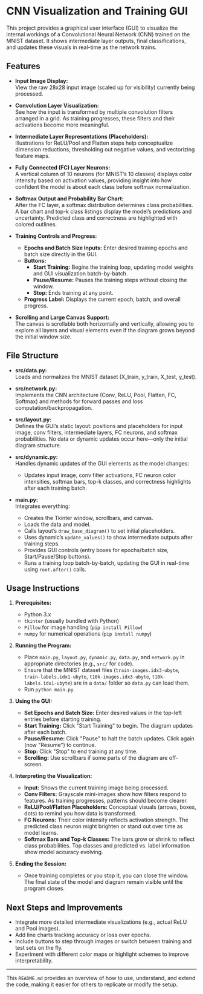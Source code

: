 # CNN Visualization and Training GUI

This project provides a graphical user interface (GUI) to visualize the internal workings of a Convolutional Neural Network (CNN) trained on the MNIST dataset. It shows intermediate layer outputs, final classifications, and updates these visuals in real-time as the network trains.

## Features

- **Input Image Display:**  
  View the raw 28x28 input image (scaled up for visibility) currently being processed.

- **Convolution Layer Visualization:**  
  See how the input is transformed by multiple convolution filters arranged in a grid. As training progresses, these filters and their activations become more meaningful.

- **Intermediate Layer Representations (Placeholders):**  
  Illustrations for ReLU/Pool and Flatten steps help conceptualize dimension reductions, thresholding out negative values, and vectorizing feature maps.

- **Fully Connected (FC) Layer Neurons:**  
  A vertical column of 10 neurons (for MNIST’s 10 classes) displays color intensity based on activation values, providing insight into how confident the model is about each class before softmax normalization.

- **Softmax Output and Probability Bar Chart:**  
  After the FC layer, a softmax distribution determines class probabilities. A bar chart and top-k class listings display the model’s predictions and uncertainty. Predicted class and correctness are highlighted with colored outlines.

- **Training Controls and Progress:**  
  - **Epochs and Batch Size Inputs:** Enter desired training epochs and batch size directly in the GUI.
  - **Buttons:**
    - **Start Training:** Begins the training loop, updating model weights and GUI visualization batch-by-batch.
    - **Pause/Resume:** Pauses the training steps without closing the window.
    - **Stop:** Ends training at any point.
  - **Progress Label:** Displays the current epoch, batch, and overall progress.

- **Scrolling and Large Canvas Support:**  
  The canvas is scrollable both horizontally and vertically, allowing you to explore all layers and visual elements even if the diagram grows beyond the initial window size.

## File Structure

- **src/data.py:**  
  Loads and normalizes the MNIST dataset (X_train, y_train, X_test, y_test).

- **src/network.py:**  
  Implements the CNN architecture (Conv, ReLU, Pool, Flatten, FC, Softmax) and methods for forward passes and loss computation/backpropagation.

- **src/layout.py:**  
  Defines the GUI’s static layout: positions and placeholders for input image, conv filters, intermediate layers, FC neurons, and softmax probabilities. No data or dynamic updates occur here—only the initial diagram structure.

- **src/dynamic.py:**  
  Handles dynamic updates of the GUI elements as the model changes:
  - Updates input image, conv filter activations, FC neuron color intensities, softmax bars, top-k classes, and correctness highlights after each training batch.

- **main.py:**  
  Integrates everything:
  - Creates the Tkinter window, scrollbars, and canvas.
  - Loads the data and model.
  - Calls layout’s `draw_base_diagram()` to set initial placeholders.
  - Uses dynamic’s `update_values()` to show intermediate outputs after training steps.
  - Provides GUI controls (entry boxes for epochs/batch size, Start/Pause/Stop buttons).
  - Runs a training loop batch-by-batch, updating the GUI in real-time using `root.after()` calls.

## Usage Instructions

1. **Prerequisites:**
   - Python 3.x
   - `tkinter` (usually bundled with Python)
   - `Pillow` for image handling (`pip install Pillow`)
   - `numpy` for numerical operations (`pip install numpy`)

2. **Running the Program:**
   - Place `main.py`, `layout.py`, `dynamic.py`, `data.py`, and `network.py` in appropriate directories (e.g., `src/` for code).
   - Ensure that the MNIST dataset files (`train-images.idx3-ubyte`, `train-labels.idx1-ubyte`, `t10k-images.idx3-ubyte`, `t10k-labels.idx1-ubyte`) are in a `data/` folder so `data.py` can load them.
   - Run `python main.py`.

3. **Using the GUI:**
   - **Set Epochs and Batch Size:** Enter desired values in the top-left entries before starting training.
   - **Start Training:** Click "Start Training" to begin. The diagram updates after each batch.
   - **Pause/Resume:** Click "Pause" to halt the batch updates. Click again (now "Resume") to continue.
   - **Stop:** Click "Stop" to end training at any time.
   - **Scrolling:** Use scrollbars if some parts of the diagram are off-screen.

4. **Interpreting the Visualization:**
   - **Input:** Shows the current training image being processed.
   - **Conv Filters:** Grayscale mini-images show how filters respond to features. As training progresses, patterns should become clearer.
   - **ReLU/Pool/Flatten Placeholders:** Conceptual visuals (arrows, boxes, dots) to remind you how data is transformed.
   - **FC Neurons:** Their color intensity reflects activation strength. The predicted class neuron might brighten or stand out over time as model learns.
   - **Softmax Bars and Top-k Classes:** The bars grow or shrink to reflect class probabilities. Top classes and predicted vs. label information show model accuracy evolving.

5. **Ending the Session:**
   - Once training completes or you stop it, you can close the window. The final state of the model and diagram remain visible until the program closes.

## Next Steps and Improvements

- Integrate more detailed intermediate visualizations (e.g., actual ReLU and Pool images).
- Add line charts tracking accuracy or loss over epochs.
- Include buttons to step through images or switch between training and test sets on the fly.
- Experiment with different color maps or highlight schemes to improve interpretability.

---

This `README.md` provides an overview of how to use, understand, and extend the code, making it easier for others to replicate or modify the setup.
